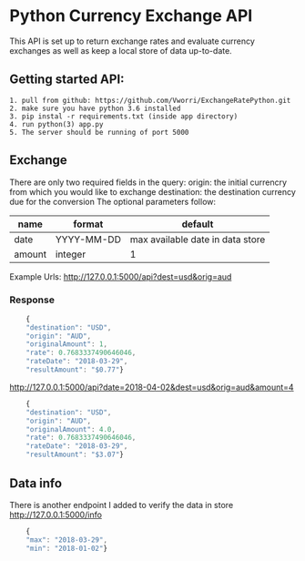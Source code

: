 # Python Currency Exchange API
This API is set up to return exchange rates and evaluate currency exchanges as well as keep a local store of data up-to-date.
##  Getting started API:
	1. pull from github: https://github.com/Vworri/ExchangeRatePython.git
	2. make sure you have python 3.6 installed
	3. pip instal -r requirements.txt (inside app directory)
	4. run python(3) app.py 
	5. The server should be running of port 5000
## Exchange
There are only two required fields in the query:
origin: the initial currencry from which you would like to exchange
destination: the destination currency due for the conversion
The optional parameters follow:

| name  | format  |default |
|--|--|--|
|  date |YYYY-MM-DD  | max available date in data store|
|  amount | integer  | 1|

Example Urls:
http://127.0.0.1:5000/api?dest=usd&orig=aud
### Response

```javascript
    {
	"destination": "USD",
	"origin": "AUD",
	"originalAmount": 1,
	"rate": 0.7683337490646046,
	"rateDate": "2018-03-29",
	"resultAmount": "$0.77"} 
```


http://127.0.0.1:5000/api?date=2018-04-02&dest=usd&orig=aud&amount=4

``` javascript
    {
	"destination": "USD",
	"origin": "AUD",
	"originalAmount": 4.0,
	"rate": 0.7683337490646046,
	"rateDate": "2018-03-29",
	"resultAmount": "$3.07"}
```
## Data info
There is another endpoint I added to verify the data in store
http://127.0.0.1:5000/info

```javascript
    {
	"max": "2018-03-29",
	"min": "2018-01-02"}
```
